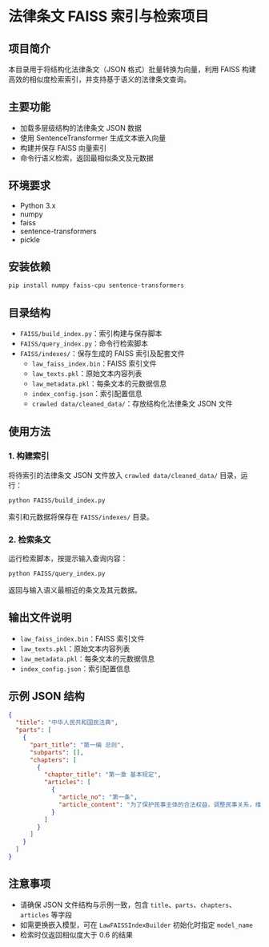 # 法律条文 FAISS 索引与检索项目

## 项目简介
本目录用于将结构化法律条文（JSON 格式）批量转换为向量，利用 FAISS 构建高效的相似度检索索引，并支持基于语义的法律条文查询。

## 主要功能
- 加载多层级结构的法律条文 JSON 数据
- 使用 SentenceTransformer 生成文本嵌入向量
- 构建并保存 FAISS 向量索引
- 命令行语义检索，返回最相似条文及元数据

## 环境要求
- Python 3.x
- numpy
- faiss
- sentence-transformers
- pickle

## 安装依赖
```bash
pip install numpy faiss-cpu sentence-transformers
```

## 目录结构
- `FAISS/build_index.py`：索引构建与保存脚本
- `FAISS/query_index.py`：命令行检索脚本
- `FAISS/indexes/`：保存生成的 FAISS 索引及配套文件
  - `law_faiss_index.bin`：FAISS 索引文件
  - `law_texts.pkl`：原始文本内容列表
  - `law_metadata.pkl`：每条文本的元数据信息
  - `index_config.json`：索引配置信息
  - `crawled data/cleaned_data/`：存放结构化法律条文 JSON 文件

## 使用方法

### 1. 构建索引
将待索引的法律条文 JSON 文件放入 `crawled data/cleaned_data/` 目录，运行：
```bash
python FAISS/build_index.py
```
索引和元数据将保存在 `FAISS/indexes/` 目录。

### 2. 检索条文
运行检索脚本，按提示输入查询内容：
```bash
python FAISS/query_index.py
```
返回与输入语义最相近的条文及其元数据。

## 输出文件说明
- `law_faiss_index.bin`：FAISS 索引文件
- `law_texts.pkl`：原始文本内容列表
- `law_metadata.pkl`：每条文本的元数据信息
- `index_config.json`：索引配置信息

## 示例 JSON 结构
```json
{
  "title": "中华人民共和国民法典",
  "parts": [
    {
      "part_title": "第一编 总则",
      "subparts": [],
      "chapters": [
        {
          "chapter_title": "第一章 基本规定",
          "articles": [
            {
              "article_no": "第一条",
              "article_content": "为了保护民事主体的合法权益，调整民事关系，维护社会和经济秩序，适应中国特色社会主义发展要求，弘扬社会主义核心价值观，根据宪法，制定本法。"
            }
          ]
        }
      ]
    }
  ]
}
```
## 注意事项
- 请确保 JSON 文件结构与示例一致，包含 `title`、`parts`、`chapters`、`articles` 等字段
- 如需更换嵌入模型，可在 `LawFAISSIndexBuilder` 初始化时指定 `model_name`
- 检索时仅返回相似度大于 0.6 的结果
